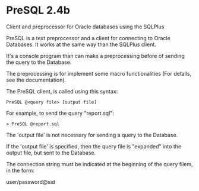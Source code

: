 PreSQL 2.4b
===========

Client and preprocessor for Oracle databases using the SQLPlus

PreSQL is a text preprocessor and a client for connecting to Oracle Databases. It works at the same way than the SQLPlus client.

It's a console program than can make a preprocessing before of sending the query to the Database.

The preprocessing is for implement some macro functionalities (For details, see the documentation).

The PreSQL client, is called using this syntax:

```
PreSQL @<query file> [output file]
```

For example, to send the query "report.sql":

```
> PreSQL @report.sql
```

The 'output file' is not necessary for sending a query to the Database.

If the 'output file' is specified, then the query file is "expanded" into the output file, but sent to the Database.

The connection string must be indicated at the beginning of the query filem, in the form:

user/password@sid

